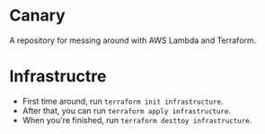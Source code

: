 # Canary
A repository for messing around with AWS Lambda and Terraform.

# Infrastructre
- First time around, run `terraform init infrastructure`.
- After that, you can run `terraform apply infrastructure`.
- When you're finished, run `terraform desttoy infrastructure`.
